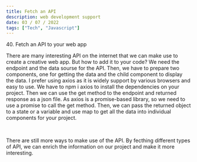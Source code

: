 ```yaml
---
title: Fetch an API
description: web development support
date: 03 / 07 / 2022
tags: ["Tech", "Javascript"]
---
```


<p>40. Fetch an API to your web app</p>

<p>There are many interesting API on the internet that we can make use to create a creative web app. But how to add it to your code? We need the endpoint and the data sourse for the API. Then, we have to prepare two components, one for getting the data and the child component to display the data. I prefer using axios as it is widely support by various browsers and easy to use. We have to npm i axios to install the dependencies on your project. Then we can use the get method to the endpoint and returned response as a json file. As axios is a promise-based library, so we need to use a promise to call the get method. Then, we can pass the returned object to a state or a variable and use map to get all the data into individual components for your project. 
</p>
<br/>
<p>There are still more ways to make use of the API. By fecthing different types of API, we can enrich the information on our project and make it more interesting.
</p>
